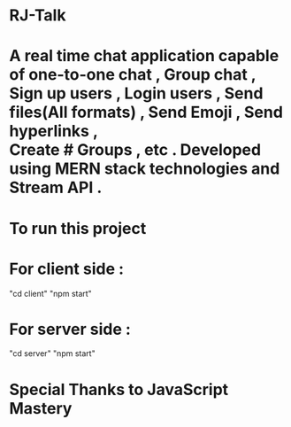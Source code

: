 # RJ-Talk <br>
# A real time chat application capable of one-to-one chat , Group chat , Sign up users , Login users , Send files(All formats) , Send Emoji , Send hyperlinks ,<br> Create # Groups , etc .  Developed using MERN stack technologies and Stream API . <br> 

# To run this project <br>

# For client side :
 "cd client"
 "npm start"

 # For server side :
 "cd server"
 "npm start"

 # Special Thanks to JavaScript Mastery 
 
